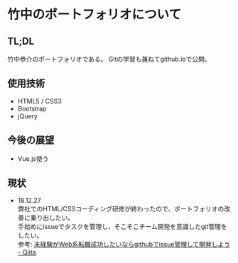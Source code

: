 # 竹中のポートフォリオについて
## TL;DL
竹中恭介のポートフォリオである。
Gitの学習も兼ねてgithub.ioで公開。

## 使用技術
- HTML5 / CSS3
- Bootstrap
- jQuery

## 今後の展望
- Vue.js使う

## 現状
- 18.12.27  
弊社でのHTML/CSSコーディング研修が終わったので、ポートフォリオの改善に乗り出したい。  
手始めにissueでタスクを管理し、そこそこチーム開発を意識したgit管理をしたい。  
参考: [未経験がWeb系転職成功したいならgithubでissue管理して開発しよう - Qiita](https://qiita.com/fukubaka0825/items/c7710b4e87d478c8ba3b)
